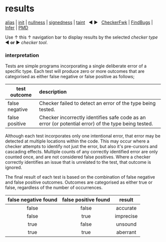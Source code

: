 # results

[alias](https://github.com/michaelemery/staticanalysis/tree/master/results/alias) | [init](https://github.com/michaelemery/staticanalysis/tree/master/results/init) | [nullness](https://github.com/michaelemery/staticanalysis/tree/master/results/nullness) | [signedness](https://github.com/michaelemery/staticanalysis/tree/master/results/signedness) | [taint](https://github.com/michaelemery/staticanalysis/tree/master/results/taint) &nbsp; &#x25c0; &#x25b6; &nbsp; [CheckerFwk]() | [FindBugs]() | [Infer]() | [PMD]()

Use &uarr; this &uarr; navigation bar to display results by the selected *checker type* &#x25c0; **or** &#x25b6; *checker tool*.

### interpretation

Tests are simple programs incorporating a single deliberate error of a specific type. Each test will produce zero or more outcomes that are categorised as either false negative or false positive as follows;
 
 | test outcome| description |
 | --- | :--- |
 | false negative | Checker failed to detect an error of the type being tested. | 
 | false positive |Checker incorrectly identifies safe code as an error (or potential error) of the type being tested. |
 
Although each test incorporates only one intentional error, that error may be detected at multiple locations within the code. This may occur where a checker attempts to identify not just the error, but also it's pre-cursors and cascading effects. Multiple counts of any correctly identified error are only counted once, and are not considered false positives. Where a checker correctly identifies an issue that is unrelated to the test, that outcome is ignored. 

The final result of each test is based on the combination of false negative and false positive outcomes. Outcomes are categorised as either true or false, regardless of the number of occurrences.   

| false negative found | false positive found | result | 
| :---: | :---: | :---: |
| false | false |accurate | 
| false | true | imprecise |
| true | false | unsound |
| true | true | aberrant |
